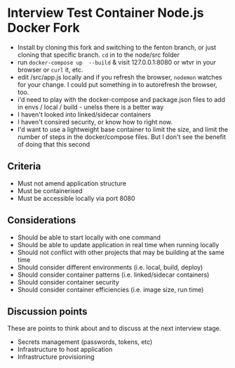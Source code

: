 # Interview Test Container Node.js Docker Fork

* Install by cloning this fork and switching to the fenton branch, or just cloning that specific branch. `cd` in to the node/src folder
* run ```docker-compose up  --build``` & visit 127.0.0.1:8080 or wtvr in your browser or ```curl``` it, etc.
* edit /src/app.js locally and if you refresh the browser, `nodemon` watches for your change. I could put something in to autorefresh the browser, too.
* i'd need to play with the docker-compose and package.json files to add in envs / local / build - unelss there is a better way
* I haven't looked into linked/sidecar containers
* I haven't consired security, or know how to right now.
* I'd want to use a lightweight base container to limit the size, and limit the number of steps in the docker/compose files. But I don't see the benefit of doing that this second



## Criteria

* Must not amend application structure
* Must be containerised
* Must be accessible locally via port 8080

## Considerations

* Should be able to start locally with one command
* Should be able to update application in real time when running locally
* Should not conflict with other projects that may be building at the same time
* Should consider different environments (i.e. local, build, deploy)
* Should consider container patterns (i.e. linked/sidecar containers)
* Should consider container security
* Should consider container efficiencies (i.e. image size, run time)

## Discussion points

These are points to think about and to discuss at the next interview stage.

* Secrets management (passwords, tokens, etc)
* Infrastructure to host application
* Infrastructure provisioning
